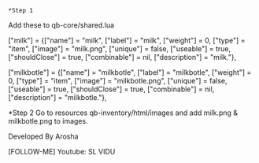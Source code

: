     *Step 1
Add these to qb-core/shared.lua

["milk"] 			 	 = {["name"] = "milk", 					["label"] = "milk", 			["weight"] = 0, 		["type"] = "item", 		["image"] = "milk.png", 			["unique"] = false, 	["useable"] = true, 	["shouldClose"] = true,    ["combinable"] = nil, ["description"] = "milk."},

["milkbotle"] 			 	 = {["name"] = "milkbotle", 					["label"] = "milkbotle", 			["weight"] = 0, 		["type"] = "item", 		["image"] = "milkbotle.png", 			["unique"] = false, 	["useable"] = true, 	["shouldClose"] = true,    ["combinable"] = nil, ["description"] = "milkbotle."},

*Step 2
Go to resources qb-inventory/html/images and add milk.png & milkbotle.png to images.


Developed By
Arosha

[FOLLOW-ME]
Youtube: SL VIDU


